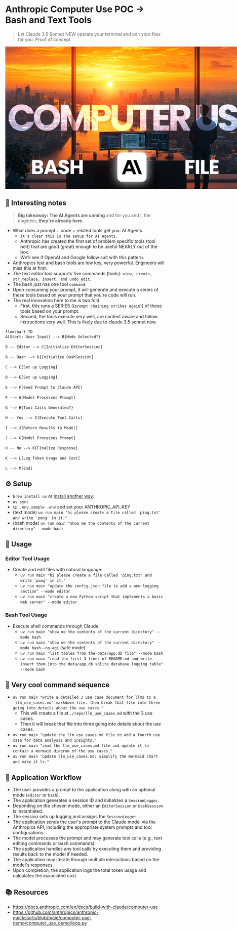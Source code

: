 # Anthropic Computer Use POC -> Bash and Text Tools
> Let Claude 3.5 Sonnet NEW operate your terminal and edit your files for you.
> Proof of concept

<img src="./images/computer-use-thumb.png" alt="anthropic-computer-use" style="max-width: 800px;">

## 📌 Interesting notes
> **Big takeaway: The AI Agents are coming** and for you and I, the engineer, **they're already here**.

- What does a prompt + code + related tools get you: AI Agents.
  - `It's clear this is the setup for AI Agents.`
  - Anthropic has created the first set of problem specific tools (tool belt) that are good (great) enough to be useful NEARLY out of the box.
  - We'll see if OpenAI and Google follow suit with this pattern.
- Anthropics text and bash tools are low key, very powerful. Engineers will miss this at first.
- The text editor tool supports five commands (tools): `view, create, str_replace, insert, and undo_edit`.
- The bash just has one tool `command`.
- Upon consuming your prompt, it will generate and execute a series of these tools based on your prompt that you're code will run.
- The real innovation here to me is two fold.
  - First, this runs a SERIES ((`prompt chaining strikes again`)) of these tools based on your prompt.
  - Second, the tools execute very well, are context aware and follow instructions very well. This is likely due to claude 3.5 sonnet new.

```mermaid
flowchart TD
A[Start: User Input] --> B{Mode Selected?}                                                                                     
                                                                                                                                
B -- Editor --> C[Initialize EditorSession]                                                                                    
                                                                                                                              
B -- Bash --> D[Initialize BashSession]                                                                                        
                                                                                                                              
C --> E[Set up Logging]                                                                                                        
                                                                                                                              
D --> E[Set up Logging]                                                                                                        
                                                                                                                              
E --> F[Send Prompt to Claude API]                                                                                             
                                                                                                                              
F --> G[Model Processes Prompt]                                                                                                
                                                                                                                              
G --> H{Tool Calls Generated?}                                                                                                 
                                                                                                                              
H -- Yes --> I[Execute Tool Calls]                                                                                             
                                                                                                                              
I --> J[Return Results to Model]                                                                                               
                                                                                                                              
J --> G[Model Processes Prompt]                                                                                                
                                                                                                                              
H -- No --> K[Finalize Response]                                                                                               
                                                                                                                              
K --> L[Log Token Usage and Cost]                                                                                              
                                                                                                                              
L --> M[End]        
```

## ⚙️ Setup
- `brew install uv` or [install another way](https://docs.astral.sh/uv/getting-started/installation/#pypi).
- `uv sync`
- `cp .env.sample .env` and set your ANTHROPIC_API_KEY
- (text mode) `uv run main "hi please create a file called 'ping.txt' and write 'pong' in it."`
- (bash mode) `uv run main "show me the contents of the current directory" --mode bash`

## 🚀 Usage

### Editor Tool Usage
- Create and edit files with natural language:
  - `uv run main "hi please create a file called 'ping.txt' and write 'pong' in it."`
  - `uv run main "update the config.json file to add a new logging section" --mode editor`
  - `uv run main "create a new Python script that implements a basic web server" --mode editor`

### Bash Tool Usage  
- Execute shell commands through Claude:
  - `uv run main "show me the contents of the current directory" --mode bash`
  - `uv run main "show me the contents of the current directory" --mode bash--no-agi` (safe mode)
  - `uv run main "list tables from the data/app.db file" --mode bash`
  - `uv run main "read the first 3 lines of README.md and write insert them into the data/app.db sqlite database logging table" --mode bash` 

## 🌟 Very cool command sequence
- `uv run main "write a detailed 3 use case document for llms to a 'llm_use_cases.md' markdown file. then break that file into three going into details about the use cases."`
  - This will create a file at `./repo/llm_use_cases.md` with the 3 use cases.
  - Then it will break that file into three going into details about the use cases.
- `uv run main "update the llm_use_cases.md file to add a fourth use case for data analysis and insights."`
- `uv run main "read the llm_use_cases.md file and update it to contain a mermaid diagram of the use cases."`
- `uv run main "update llm_use_cases.md: simplify the mermaid chart and make it lr."`

## 🔄 Application Workflow

- The user provides a prompt to the application along with an optional mode (`editor` or `bash`).
- The application generates a session ID and initializes a `SessionLogger`.
- Depending on the chosen mode, either an `EditorSession` or `BashSession` is instantiated.
- The session sets up logging and assigns the `SessionLogger`.
- The application sends the user's prompt to the Claude model via the Anthropics API, including the appropriate system prompts and tool configurations.
- The model processes the prompt and may generate tool calls (e.g., text editing commands or bash commands).
- The application handles any tool calls by executing them and providing results back to the model if needed.
- The application may iterate through multiple interactions based on the model's responses.
- Upon completion, the application logs the total token usage and calculates the associated cost.


## 📚 Resources                                                                                                                   
                                                                                                                              
- https://docs.anthropic.com/en/docs/build-with-claude/computer-use                                                            
- https://github.com/anthropics/anthropic-quickstarts/blob/main/computer-use-demo/computer_use_demo/loop.py   
